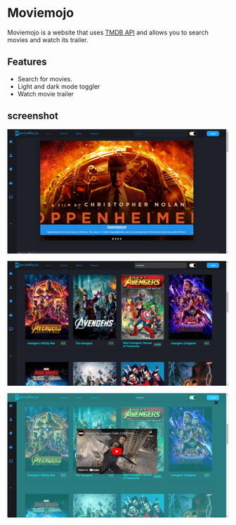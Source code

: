 # Moviemojo


Moviemojo is a website that uses [TMDB API](https://developers.themoviedb.org/3) and allows you to search movies  and watch its trailer.


## Features

- Search for movies.
- Light and dark mode toggler
- Watch movie  trailer


## screenshot
![App Screenshot](/img/preview1.png)

![App Screenshot](/img/preview2.png)

![App Screenshot](/img/preview3.png)


